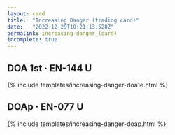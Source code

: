 ```yaml
---
layout: card
title:  "Increasing Danger (trading card)"
date:   "2022-12-29T10:21:13.528Z"
permalink: increasing-danger_(card)
incomplete: true
---
```


## DOA 1st &middot; EN-144 U

{% include templates/increasing-danger-doa1e.html %}


## DOAp &middot; EN-077 U

{% include templates/increasing-danger-doap.html %}
